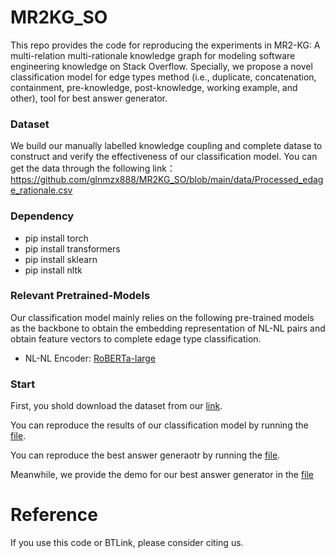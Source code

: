 # MR2KG_SO
This repo provides the code for reproducing the experiments in MR2-KG: A multi-relation multi-rationale knowledge graph for modeling software engineering knowledge on Stack Overflow. Specially, we propose a novel classification model for edge types method (i.e.,  duplicate, concatenation, containment, pre-knowledge, post-knowledge, working example, and other), tool for best answer generator.

### Dataset

We build our manually labelled knowledge coupling and complete datase to construct and verify the effectiveness of our classification model. You can get the data through the following link：https://github.com/glnmzx888/MR2KG_SO/blob/main/data/Processed_edage_rationale.csv

### Dependency

- pip install torch
- pip install transformers
- pip install sklearn 
- pip install nltk

### Relevant Pretrained-Models

Our classification model mainly relies on the following pre-trained models as the backbone to obtain the embedding representation of NL-NL pairs and obtain feature vectors to complete edage type classification.
- NL-NL Encoder: [RoBERTa-large](https://huggingface.co/roberta-large)

### Start

First, you shold download the dataset from our [link](https://github.com/glnmzx888/MR2KG_SO/blob/main/data/Processed_edage_rationale.csv). 

You can reproduce the results of our classification model by running the [file](https://github.com/glnmzx888/MR2KG_SO/blob/main/code/model/run_sun.sh). 

You can reproduce the best answer generaotr by running the [file](https://github.com/glnmzx888/MR2KG_SO/blob/main/demo/BestAnswer.py). 

Meanwhile, we provide the demo for our best answer generator in the [file](https://github.com/glnmzx888/MR2KG_SO/blob/main/demo/SO_best_answer_generator.mp4)

# Reference
If you use this code or BTLink, please consider citing us.
<pre><code></code></pre>
